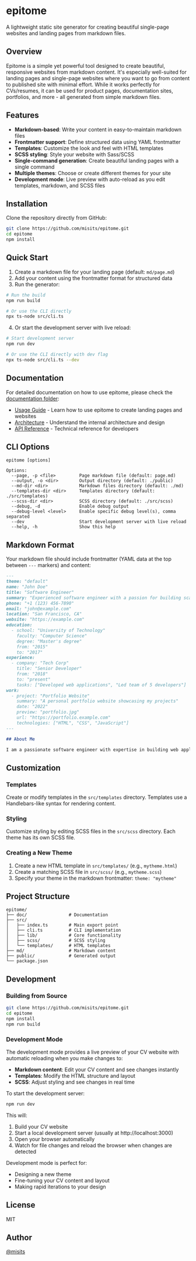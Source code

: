 # epitome

A lightweight static site generator for creating beautiful single-page websites and landing pages from markdown files.

## Overview

Epitome is a simple yet powerful tool designed to create beautiful, responsive websites from markdown content. It's especially well-suited for landing pages and single-page websites where you want to go from content to published site with minimal effort. While it works perfectly for CVs/resumes, it can be used for product pages, documentation sites, portfolios, and more - all generated from simple markdown files.

## Features

- **Markdown-based**: Write your content in easy-to-maintain markdown files
- **Frontmatter support**: Define structured data using YAML frontmatter
- **Templates**: Customize the look and feel with HTML templates
- **SCSS styling**: Style your website with Sass/SCSS
- **Single-command generation**: Create beautiful landing pages with a single command
- **Multiple themes**: Choose or create different themes for your site
- **Development mode**: Live preview with auto-reload as you edit templates, markdown, and SCSS files

## Installation

Clone the repository directly from GitHub:

```bash
git clone https://github.com/misits/epitome.git
cd epitome
npm install
```

## Quick Start

1. Create a markdown file for your landing page (default: `md/page.md`)
2. Add your content using the frontmatter format for structured data
3. Run the generator:

```bash
# Run the build
npm run build

# Or use the CLI directly
npx ts-node src/cli.ts
```

4. Or start the development server with live reload:

```bash
# Start development server
npm run dev

# Or use the CLI directly with dev flag
npx ts-node src/cli.ts --dev
```

## Documentation

For detailed documentation on how to use epitome, please check the [documentation folder](doc/):

- [Usage Guide](doc/usage-guide.md) - Learn how to use epitome to create landing pages and websites
- [Architecture](doc/architecture.md) - Understand the internal architecture and design
- [API Reference](doc/api-reference.md) - Technical reference for developers

## CLI Options

```
epitome [options]

Options:
  --page, -p <file>         Page markdown file (default: page.md)
  --output, -o <dir>        Output directory (default: ./public)
  --md-dir <dir>            Markdown files directory (default: ./md)
  --templates-dir <dir>     Templates directory (default: ./src/templates)
  --scss-dir <dir>          SCSS directory (default: ./src/scss)
  --debug, -d               Enable debug output
  --debug-level <level>     Enable specific debug level(s), comma separated
  --dev                     Start development server with live reload
  --help, -h                Show this help
```

## Markdown Format

Your markdown file should include frontmatter (YAML data at the top between `---` markers) and content:

```markdown
---
theme: "default"
name: "John Doe"
title: "Software Engineer"
summary: "Experienced software engineer with a passion for building scalable web applications."
phone: "+1 (123) 456-7890"
email: "john@example.com"
location: "San Francisco, CA"
website: "https://example.com"
education:
  - school: "University of Technology"
    faculty: "Computer Science"
    degree: "Master's degree"
    from: "2015"
    to: "2017"
experience:
  - company: "Tech Corp"
    title: "Senior Developer"
    from: "2018"
    to: "present"
    tasks: ["Developed web applications", "Led team of 5 developers"]
work:
  - project: "Portfolio Website"
    summary: "A personal portfolio website showcasing my projects"
    date: "2022"
    preview: "portfolio.jpg"
    url: "https://portfolio.example.com"
    technologies: ["HTML", "CSS", "JavaScript"]
---

## About Me

I am a passionate software engineer with expertise in building web applications...
```

## Customization

### Templates

Create or modify templates in the `src/templates` directory. Templates use a Handlebars-like syntax for rendering content.

### Styling

Customize styling by editing SCSS files in the `src/scss` directory. Each theme has its own SCSS file.

### Creating a New Theme

1. Create a new HTML template in `src/templates/` (e.g., `mytheme.html`)
2. Create a matching SCSS file in `src/scss/` (e.g., `mytheme.scss`)
3. Specify your theme in the markdown frontmatter: `theme: "mytheme"`

## Project Structure

```
epitome/
├── doc/                # Documentation
├── src/
│   ├── index.ts        # Main export point
│   ├── cli.ts          # CLI implementation
│   ├── lib/            # Core functionality
│   ├── scss/           # SCSS styling
│   └── templates/      # HTML templates
├── md/                 # Markdown content
├── public/             # Generated output
└── package.json
```

## Development

### Building from Source

```bash
git clone https://github.com/misits/epitome.git
cd epitome
npm install
npm run build
```

### Development Mode

The development mode provides a live preview of your CV website with automatic reloading when you make changes to:

- **Markdown content**: Edit your CV content and see changes instantly
- **Templates**: Modify the HTML structure and layout
- **SCSS**: Adjust styling and see changes in real time

To start the development server:

```bash
npm run dev
```

This will:
1. Build your CV website
2. Start a local development server (usually at http://localhost:3000)
3. Open your browser automatically
4. Watch for file changes and reload the browser when changes are detected

Development mode is perfect for:
- Designing a new theme
- Fine-tuning your CV content and layout
- Making rapid iterations to your design

## License

MIT

## Author

[@misits](https://github.com/misits) 
